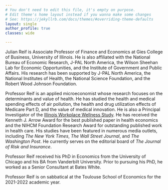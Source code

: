 ```yaml
---
# You don't need to edit this file, it's empty on purpose.
# Edit theme's home layout instead if you wanna make some changes
# See: https://jekyllrb.com/docs/themes/#overriding-theme-defaults
layout: single
author_profile: true
classes: wide

---
```


Julian Reif is Associate Professor of Finance and Economics at Gies College of Business, University of Illinois. He is also affiliated with the National Bureau of Economic Research, J-PAL North America, the Wilson Sheehan Lab for Economic Opportunities, and the Institute of Government and Public Affairs. His research has been supported by J-PAL North America, the National Institutes of Health, the National Science Foundation, and the Robert Wood Johnson Foundation. 

Professor Reif is an applied microeconomist whose research focuses on the determinants and value of health. He has studied the health and medical spending effects of air pollution, the health and drug utilization effects of Medicare Part D, and the value of medical innovation. He is also a Principal Investigator of the [Illinois Workplace Wellness Study](https://www.nber.org/programs-projects/projects-and-centers/illinois-workplace-wellness). He has received the Kenneth J. Arrow Award for the best published paper in health economics and the NIHCM Foundation Research Award for outstanding published work in health care. His studies have been featured in numerous media outlets, including *The New York Times*, *The Wall Street Journal*, and *The Washington Post*. He currently serves on the editorial board of *The Journal of Risk and Insurance*.


Professor Reif received his PhD in Economics from the University of Chicago and his BA from Vanderbilt University. Prior to pursuing his PhD, he worked as a Senior Consultant at Bates White.

Professor Reif is on sabbatical at the Toulouse School of Economics for the 2021-2022 academic year.
